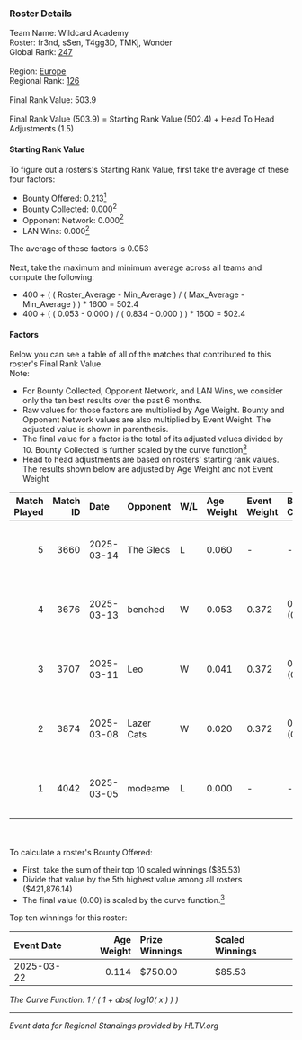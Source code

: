 ### Roster Details<br />
Team Name: Wildcard Academy<br />
Roster: fr3nd, sSen, T4gg3D, TMKj, Wonder<br />
Global Rank: [247](../../standings_global_2025_09_01.md)<br />
<br />
Region: [Europe]( ../../standings_europe_2025_09_01.md)<br />
Regional Rank: [126]( ../../standings_europe_2025_09_01.md)<br />
<br />
Final Rank Value:  503.9<br />
<br />
Final Rank Value (503.9) = Starting Rank Value (502.4) + Head To Head Adjustments (1.5)<br />

#### Starting Rank Value<br />
To figure out a rosters's Starting Rank Value, first take the average of these four factors:<br />
- Bounty Offered: 0.213[<sup>1</sup>](#table2)
- Bounty Collected: 0.000[<sup>2</sup>](#table1)
- Opponent Network: 0.000[<sup>2</sup>](#table1)
- LAN Wins: 0.000[<sup>2</sup>](#table1)

The average of these factors is 0.053<br />
<br />
Next, take the maximum and minimum average across all teams and compute the following:<br />
- 400 + ( ( Roster_Average - Min_Average ) / ( Max_Average - Min_Average ) ) * 1600 = 502.4
- 400 + ( ( 0.053 - 0.000 ) / ( 0.834 - 0.000 ) ) * 1600 = 502.4


#### Factors<br />
Below you can see a table of all of the matches that contributed to this roster's Final Rank Value.<br />
Note:<br />

- For Bounty Collected, Opponent Network, and LAN Wins, we consider only the ten best results over the past 6 months.
- Raw values for those factors are multiplied by Age Weight. Bounty and Opponent Network values are also multiplied by Event Weight. The adjusted value is shown in parenthesis.
- The final value for a factor is the total of its adjusted values divided by 10. Bounty Collected is further scaled by the curve function[<sup>3</sup>](#curveFunction)
- Head to head adjustments are based on rosters' starting rank values. The results shown below are adjusted by Age Weight and not Event Weight
<span id="table1"></span><br />


| Match Played | Match ID | Date       | Opponent   | W/L | Age Weight | Event Weight | Bounty Collected | Opponent Network | LAN Wins  | H2H Adj. | Roster                            |
| -: | -: | :- | :- | :- | :- | :- | :- | :- | :- | -: | :- |
|            5 |     3660 | 2025-03-14 | The Glecs  | L   | 0.060      | -            | -                | -                | -         |    -0.40 | fr3nd, sSen, T4gg3D, TMKj, Wonder |
|            4 |     3676 | 2025-03-13 | benched    | W   | 0.053      | 0.372        | 0.000 (0.000)    | 0.007 (0.000)    | 0 (0.000) |     0.87 | fr3nd, sSen, T4gg3D, TMKj, Wonder |
|            3 |     3707 | 2025-03-11 | Leo        | W   | 0.041      | 0.372        | 0.000 (0.000)    | 0.254 (0.004)    | 0 (0.000) |     0.78 | fr3nd, sSen, T4gg3D, TMKj, Wonder |
|            2 |     3874 | 2025-03-08 | Lazer Cats | W   | 0.020      | 0.372        | 0.000 (0.000)    | 0.006 (0.000)    | 0 (0.000) |     0.23 | fr3nd, sSen, T4gg3D, TMKj, Wonder |
|            1 |     4042 | 2025-03-05 | modeame    | L   | 0.000      | -            | -                | -                | -         |    -0.00 | fr3nd, sSen, T4gg3D, TMKj, Wonder |

<br />
<span id="table2"></span><br />
To calculate a roster's Bounty Offered:<br />

- First, take the sum of their top 10 scaled winnings ($85.53)
- Divide that value by the 5th highest value among all rosters ($421,876.14)
- The final value (0.00) is scaled by the curve function.[<sup>3</sup>](#curveFunction)

Top ten winnings for this roster:<br />

| Event Date | Age Weight | Prize Winnings | Scaled Winnings |
| :- | -: | :- | :- |
| 2025-03-22 |      0.114 | $750.00        | $85.53          |


<span id="curveFunction"></span>_The Curve Function: 1 / ( 1 + abs( log10( x ) ) )_<br />

---
_Event data for Regional Standings provided by HLTV.org_<br />
